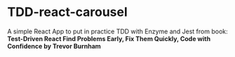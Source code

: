 # TDD-react-carousel
A simple React App to put in practice TDD with Enzyme and Jest from book: **Test-Driven React Find Problems Early, Fix Them Quickly, Code with Confidence by Trevor Burnham**
